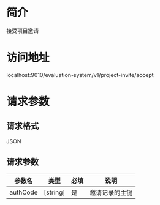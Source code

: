 # 简介
接受项目邀请

# 访问地址
localhost:9010/evaluation-system/v1/project-invite/accept

# 请求参数
## 请求格式
JSON
## 请求参数
|参数名|类型|必填|说明|
|-|-|-|-|
|authCode|[string]|是|邀请记录的主键|